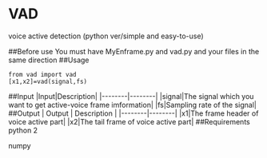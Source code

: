 # VAD
voice active detection (python ver/simple and easy-to-use)

##Before use
You must have MyEnframe.py and vad.py and your files in the same direction
##Usage
```
from vad import vad
[x1,x2]=vad(signal,fs)
```
##Input
|Input|Description|
|--------|--------|
|signal|The signal which you want to get active-voice frame imformation|
|fs|Sampling rate of the signal|
##Output
| Output | Description |
|--------|--------|
|x1|The frame header of voice active part|
|x2|The tail frame of voice active part|
##Requirements
python 2

numpy
